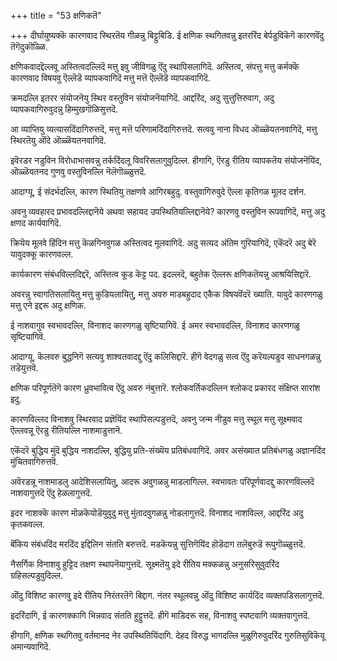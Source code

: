 +++
title = "53 क्षणिकतॆ"

+++
दीर्घायुष्यक्कॆ कारणवाद स्थिरतॆय गीळन्नु बिट्टुबिडि. ई क्षणिक स्थगितवन्नु इतररिंद बेर्पडुविकॆगॆ कारणवॆंदु तॆगॆदुकॊळ्ळि.

क्षणिकवादद्दॆल्लवू अस्तित्वदल्लिदॆ मत्तु इवु जीविगळु ऎंदु स्थापिसलागिदॆ. अस्तित्व, संपत्तु मत्तु कर्मक्कॆ कारणवाद विषयवु ऎल्लॆडॆ व्यापकवागिदॆ मत्तु मत्तॆ ऎल्लॆडॆ व्यापकवागिदॆ.

क्रमदल्लि इतरर संयोजनॆयु स्थिर वस्तुविन संयोजनॆयागिदॆ. आद्दरिंद, अदु सुत्तुत्तिरुवाग, अदु व्यापकवागिरुवुदन्नु हिम्मुखगॊळिसुत्तदॆ.

आ व्याप्तियु व्यत्यासदिंदागिरुत्तदॆ, मत्तु मत्तॆ परिणामदिंदागिरुत्तदॆ. सत्ववु नाना विधद ऒळ्ळॆयतनवागिदॆ, मत्तु स्थिरतॆयु ऒंदे ऒळ्ळॆयतनवागिदॆ.

इवॆरडर नडुविन विरोधाभासवन्नु तर्कदिंदलू विवरिसलागुवुदिल्ल. हीगागि, ऎरडु रीतिय व्यापकतॆय संयोजनॆयिंद, ऒळ्ळॆयतनद गुणवु वस्तुविनल्लि नॆलॆगॊळ्ळुत्तदॆ.

आदाग्यू, ई संदर्भदल्लि, कारण स्थितियु तक्षणवे आगिरबहुदु. वस्तुवागिरुवुदे ऎल्ला कृतिगळ मूलद दर्शन.

अवनु व्यवहारद प्रभावदल्लिद्दानॆये अथवा सहायद उपस्थितियल्लिद्दानॆये? कारणवु वस्तुविन रूपवागिदॆ, मत्तु अदु क्षणद कार्यवागिदॆ.

क्रियॆय मूलवे हिंदिन मत्तु कॆळगिनवुगळ अस्तित्वद मूलवागिदॆ. अदु सत्यद अंतिम गुरियागिदॆ, एकॆंदरॆ अदु बेरॆ यावुदक्कू कारणवल्ल.

कार्यकारण संबंधविल्लदिद्दरॆ, अस्तित्व कूड कॆट्ट पद. इदल्लदॆ, बहुतेक ऎल्लरू क्षणिकतॆयन्नु आश्रयिसिद्दारॆ.

अवरन्नु स्वागतिसलायितु मत्तु कुडियलायितु, मत्तु अवरु माडबहुदाद एकैक विषयवॆंदरॆ ख्याति. यावुदे कारणगळु मत्तु एने इद्दरू अदु क्षणिक.

ई नाशवागुव स्वभावदल्लि, विनाशद कारणगळु सृष्टियागिवॆ. ई अमर स्वभावदल्लि, विनाशद कारणगळु सृष्टियागिवॆ.

आदाग्यू, कॆलवरु बुद्धनिगॆ सत्यवु शाश्वतवादद्दु ऎंदु कलिसिद्दारॆ. हीगॆ वेदगळु सत्व ऎंदु करॆयल्पडुव साधनगळन्नु तडॆयुत्तवॆ.

क्षणिक परिपूर्णतॆगॆ कारण ध्रुवभावित्व ऎंदु अवरु नंबुत्तारॆ. श्लोकवर्तिकदल्लिन श्लोकद प्रकारद संक्षिप्त सारांश इदु.

कारणविल्लद विनाशवु स्थिरवाद प्रज्ञॆयिंद स्थापिसल्पडुत्तदॆ, अवनु जन्म नीडुव मत्तु स्थूल मत्तु सूक्ष्मवाद ऎल्लवन्नू ऎरडु रीतियल्लि नाशमाडुत्तानॆ.

एकॆंदरॆ बुद्धिय मुंदॆ बुद्धिय नाशदल्लि, बुद्धियु प्रति-संख्यॆय प्रतिबंधवागिदॆ. अवर असंख्यात प्रतिबंधगळु अज्ञानदिंद मुंचितवागिरुत्तवॆ.

अवॆरडन्नू नाशमाडलु आदेशिसलायितु, आदरू अवुगळन्नु माडलागिल्ल. स्वभावतः परिपूर्णवादद्दु कारणविल्लदॆ नाशवागुत्तदॆ ऎंदु हेळलागुत्तदॆ.

इदर नाशक्कॆ कारण मॊळकॆयॊडॆयुवुदु मत्तु मुंतादवुगळन्नु नोडलागुत्तदॆ. विनाशद नाशविल्ल, आद्दरिंद अदु कृतकवल्ल.

बॆंकिय संबंधदिंद मरदिंद इद्दिलिन संतति बरुत्तदॆ. मडकॆयन्नु सुत्तिगॆयिंद हॊडॆदाग तलॆबुरुडॆ रूपुगॊळ्ळुत्तदॆ.

नैसर्गिक विनाशवु हुट्टिद तक्षण स्थापनॆयागुत्तदॆ. सूक्ष्मतॆयु इदे रीतिय मक्कळन्नु अनुसरिसुवुदरिंद ग्रहिसल्पडुवुदिल्ल.

ऒंदु विशिष्ट कारणवु इदे रीतिय निरंतरतॆगॆ बिद्दाग. नंतर स्थूलवन्नु ऒंदु विशिष्ट कार्यदिंद व्यक्तपडिसलागुत्तदॆ.

इदरिंदागि, ई कारणक्कागि भिन्नवाद संतति हुट्टुत्तदॆ. हीगॆ माडिदरू सह, विनाशवु स्पष्टवागि व्यक्तवागुत्तदॆ.

हीगागि, क्षणिक स्थगितवु वर्तमानद नेर उपस्थितियिंदागि. देहद विरुद्ध भागदल्लि मुळुगिरुवुदरिंद गुरुतिसुविकॆयू अमान्यवागिदॆ.

